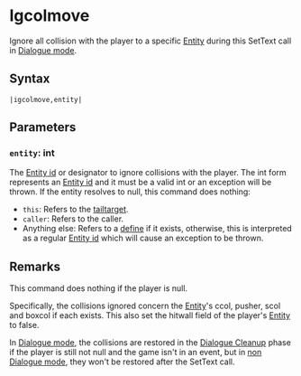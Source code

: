# Igcolmove

Ignore all collision with the player to a specific [Entity](../../Entities/Entity.md) during this SetText call in [Dialogue mode](../Dialogue%20mode.md).

## Syntax

````
|igcolmove,entity|
````

## Parameters

### `entity`: int

The [Entity id](../Common%20commands%20id%20schemes/Entity%20id.md) or designator to ignore collisions with the player. The int form represents an [Entity id](../Common%20commands%20id%20schemes/Entity%20id.md) and it must be a valid int or an exception will be thrown. If the entity resolves to null, this command does nothing:

* `this`: Refers to the [tailtarget](../Notable%20states.md#tailtarget).
* `caller`: Refers to the caller.
* Anything else: Refers to a [define](Define.md) if it exists, otherwise, this is interpreted as a regular [Entity id](../Common%20commands%20id%20schemes/Entity%20id.md) which will cause an exception to be thrown.

## Remarks

This command does nothing if the player is null.

Specifically, the collisions ignored concern the [Entity](../../Entities/Entity.md)'s ccol, pusher, scol and boxcol if each exists. This also set the hitwall field of the player's [Entity](../../Entities/Entity.md) to false.

In [Dialogue mode](../Dialogue%20mode.md), the collisions are restored in the [Dialogue Cleanup](../Life%20Cycle.md#dialogue-cleanup) phase if the player is still not null and the game isn't in an event, but in [non Dialogue mode](../Dialogue%20mode.md#non-dialogue-mode), they won't be restored after the SetText call.

